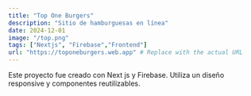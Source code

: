 ```yaml
---
title: "Top One Burgers"
description: "Sitio de hamburguesas en línea"
date: 2024-12-01
image: "/top.png"
tags: ["Nextjs", "Firebase","Frontend"]
url: "https://toponeburgers.web.app" # Replace with the actual URL
---
```


Este proyecto fue creado con Next js y Firebase. Utiliza un diseño responsive y componentes reutilizables.

